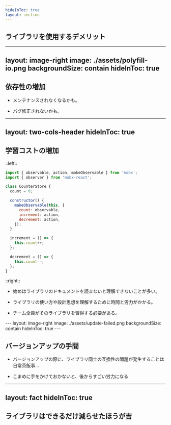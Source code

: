 ```yaml
---
hideInToc: true
layout: section
---
```


## ライブラリを使用するデメリット

<!-- ライブラリを導入するデメリットは他にもたくさんありますが、僕が特に身をもって復旧したこと。を3つ挙げました。 それぞれ見ていくと-->


---
layout: image-right
image: ./assets/polyfill-io.png
backgroundSize: contain
hideInToc: true
---

## 依存性の増加

<div class="pt-10">

- メンテナンスされなくなるかも。

- バグ修正されないかも。

</div>

<!-- 右の図は、Polyfill.ioが中国企業に買収され、マルウェアが注入されたとニューズになった時の画像です-->
<!-- もし、使用しているライブラリにこのようなことがあれば、 対応に追われてんてこ舞いになることが目に見えています。-->
---
layout: two-cols-header
hideInToc: true
---

## 学習コストの増加


::left::

```js
import { observable, action, makeObservable } from 'mobx';
import { observer } from 'mobx-react';

class CounterStore {
  count = 0;

  constructor() {
    makeObservable(this, {
      count: observable,
      increment: action,
      decrement: action,
    });
  }

  increment = () => {
    this.count++;
  };

  decrement = () => {
    this.count--;
  };
}
```
::right::

<div class="pl-6">

- 始めはライブラリのドキュメントを読まないと理解できないことが多い。

- ライブラリの使い方や設計思想を理解するために時間と労力がかかる。

- チーム全員がそのライブラリを習得する必要がある。

</div>
<!-- こちらは、MobXを用いたStoreの実装で、個人的には慣れ親しんでいるライブラリですが、初めて触る人にとっては、分かりにくいはずです。-->
---
layout: image-right
image: ./assets/update-failed.png
backgroundSize: contain
hideInToc: true
---

## バージョンアップの手間

<div class="pt-18">

- バージョンアップの際に、ライブラリ同士の互換性の問題が発生することは日常茶飯事...

- こまめに手をかけておかないと、後からすごい労力になる

</div>


---
layout: fact
hideInToc: true
---

## ライブラリはできるだけ減らせたほうが吉


